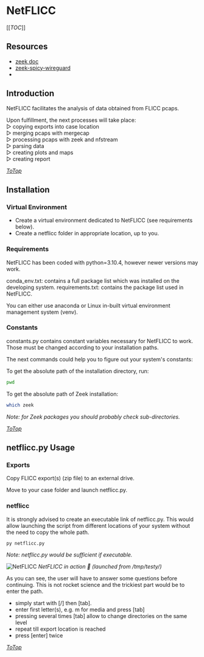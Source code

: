 <!-- https://github.com/adam-p/markdown-here/wiki/Markdown-Cheatsheet -->
<!-- https://github.com/ikatyang/emoji-cheat-sheet -->
<!-- https://learn.microsoft.com/en-us/azure/devops/project/wiki/wiki-markdown-guidance?view=azure-devops -->

<!-- <p align="center"> -->
<!--     <img align="center" width="150" height="150" src="./pictures/readme/LOGOFILE"> -->
<!-- ![imgDescription](./pictures/readme/PICTURE) -->

<!-- [link](./links/readme/LINK) -->

<!-- <p style="text-align: center;">Text_content</p> -->
<!-- <h2 style="text-align: center;">Text_content</h2> -->

<!-- <> comments -->
<!-- > block quotes -->
<!-- *word* or _word_ italic (double for emphasis)-->
<!-- ~~word~~ strikethrough -->
<!-- - + 1 lists -->
<!--  -->
<!--  -->

<!-- |HEADER|Description|Other| -->
<!-- |---|:---:|---:| -->
<!-- |Name|Jo|Jo| -->
<!-- |Firstname|Nicolas|Robert -->
<!-- |Profession|wtf|wtf -->
<!-- |Hobby|sport|IT -->

# <a id="top"></a>NetFLICC
<!-- <p align="center"> -->
<!--     <img align="center" width="150" height="150" src="./pictures/readme/LOGOFILE"> -->
<!-- </p> -->

[[_TOC_]]

## Resources
- [zeek doc](https://docs.zeek.org/en/master/)
- [zeek-spicy-wireguard](https://github.com/corelight/zeek-spicy-wireguard)
- 
## Introduction
NetFLICC facilitates the analysis of data obtained from FLICC pcaps.

Upon fulfillment, the next processes will take place:  
    ▻ copying exports into case location  
    ▻ merging pcaps with mergecap  
    ▻ processing pcaps with zeek and nfstream  
    ▻ parsing data  
    ▻ creating plots and maps  
    ▻ creating report  

[_ToTop_](#top) 
## Installation
### Virtual Environment
- Create a virtual environment dedicated to NetFLICC (see requirements below).
- Create a netflicc folder in appropriate location, up to you.

### Requirements
NetFLICC has been coded with python=3.10.4, however newer versions may work.

conda_env.txt: contains a full package list which was installed on the developing system.
requirements.txt: contains the package list used in NetFLICC.

You can either use anaconda or Linux in-built virtual environment management system (venv).

### Constants
constants.py contains constant variables necessary for NetFLICC to work.  
Those must be changed according to your installation paths.

The next commands could help you to figure out your system's constants:

To get the absolute path of the installation directory, run:
```sh
pwd
```
To get the absolute path of Zeek installation:
```sh
which zeek
```
_Note: for Zeek packages you should probably check sub-directories._

[_ToTop_](#top) 
## netflicc.py Usage
### Exports
Copy FLICC export(s) (zip file) to an external drive.

Move to your case folder and launch netflicc.py.

### netflicc
It is strongly advised to create an executable link of netflicc.py. This would allow launching the script from different locations of your system without the need to copy the whole path.

```py
py netflicc.py
```

_Note: netflicc.py would be sufficient if executable._


![NetFLICC](/home/anon/Documents/git/pythonScripts/netflicc/readme/rec.gif)
_NetFLICC in action 🤩 (launched from /tmp/testy/)_

As you can see, the user will have to answer some questions before continuing. This is not rocket science and the trickiest part would be to enter the path.  
- simply start with [/] then [tab].
- enter first letter(s), e.g. m for media and press [tab]
- pressing several times [tab] allow to change directories on the same level
- repeat till export location is reached
- press [enter] twice

[_ToTop_](#top) 
